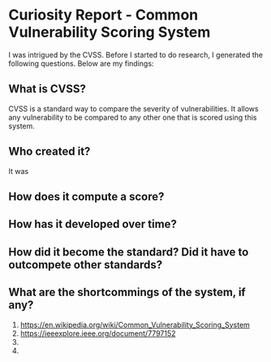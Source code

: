 # Curiosity Report - Common Vulnerability Scoring System

I was intrigued by the CVSS. Before I started to do research, I generated the following questions. Below are my findings:


## What is CVSS?

CVSS is a standard way to compare the severity of vulnerabilities. It allows any vulnerability to be compared to any other one that is scored using this system.

## Who created it?

It was 

## How does it compute a score?



## How has it developed over time?



## How did it become the standard? Did it have to outcompete other standards?


## What are the shortcommings of the system, if any?



1. https://en.wikipedia.org/wiki/Common_Vulnerability_Scoring_System
2. https://ieeexplore.ieee.org/document/7797152
3.
4. 
